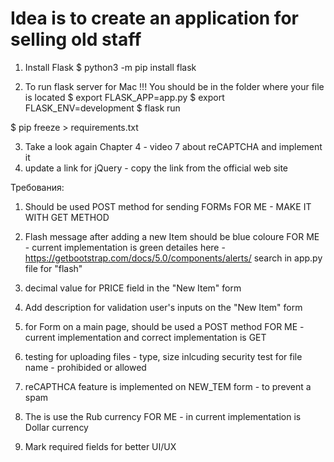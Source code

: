# Idea is to create an application for selling old staff

1. Install Flask
   $ python3 -m pip install flask

2. To run flask server for Mac
   !!! You should be in the folder where your file is located
   $ export FLASK_APP=app.py
   $ export FLASK_ENV=development
   $ flask run


$ pip freeze > requirements.txt


3. Take a look again Chapter 4 - video 7 about reCAPTCHA and implement it
4. update a link for jQuery - copy the link from the official web site








Требования:
1. Should be used POST method for sending FORMs 
FOR ME - MAKE IT WITH GET METHOD 
   
2. Flash message after adding a new Item should be blue coloure
FOR ME - current implementation is green
detailes here - https://getbootstrap.com/docs/5.0/components/alerts/
search in app.py file for "flash"
3. decimal value for PRICE field in the "New Item" form
4. Add description for validation user's inputs on the "New Item" form
5. for Form on a main page, should be used a POST method 
FOR ME - current implementation and correct implementation is GET
6. testing for uploading files - type, size
inlcuding security test for file name - prohibided or allowed
   
7. reCAPTHCA feature is implemented on NEW_TEM form - to prevent a spam
8. The is use the Rub currency
FOR ME - in current implementation is Dollar currency
9. Mark required fields for better UI/UX


